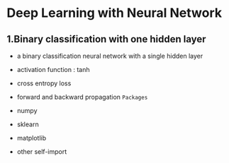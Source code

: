 # Deep Learning with Neural Network

## 1.Binary classification with one hidden layer

* a binary classification neural network with a single hidden layer
* activation function : tanh
* cross entropy loss
* forward and backward propagation
    `Packages`

* numpy
* sklearn
* matplotlib
* other self-import
